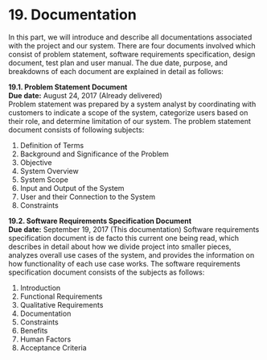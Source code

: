 # 19. Documentation
In this part, we will introduce and describe all documentations associated with the project and our system. There are four documents involved which consist of problem statement, software requirements specification, design document, test plan and user manual. The due date, purpose, and breakdowns of each document are explained in detail as follows: 

**19.1. Problem Statement Document**<br>
**Due date:** August 24, 2017 (Already delivered)<br>
Problem statement was prepared by a system analyst by coordinating with customers to indicate a scope of the system, categorize users based on their role, and determine limitation of our system. The problem statement document consists of following subjects:
  1. Definition of Terms<br>
  2. Background and Significance of the Problem<br>
  3. Objective<br>
  4. System Overview<br>
  5. System Scope<br>
  6. Input and Output of the System<br>
  7. User and their Connection to the System<br>
  8. Constraints<br>

**19.2. Software Requirements Specification Document**<br>
**Due date:** September 19, 2017 (This documentation)
Software requirements specification document is de facto this current one being read, which describes in detail about how we divide project into smaller pieces, analyzes overall use cases of the system, and provides the information on how functionality of each use case works. The software requirements specification document consists of the subjects as follows:
  1.	Introduction
  2. Functional Requirements
  3. Qualitative Requirements
  4. Documentation
  5. Constraints
  6. Benefits
  7. Human Factors
  8. Acceptance Criteria
